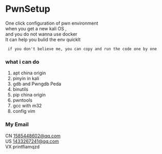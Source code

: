 # PwnSetup

One click configuration of pwn environment \
when you get a new kali OS , \
and you do not wanna use docker \
It can help you bulid the env quicklt 


```
 if you don't believe me, you can copy and run the code one by one
```
### what i can do
1. apt china origin
2. pinyin in kali
3. gdb and Pwngdb Peda
4. binutils
5. pip china origin
6. pwntools
7. gcc with m32
8. config vim

### My Email

CN 1585448602@qq.com \
US 1433267241@qq.com \
VX printfiamqzd
